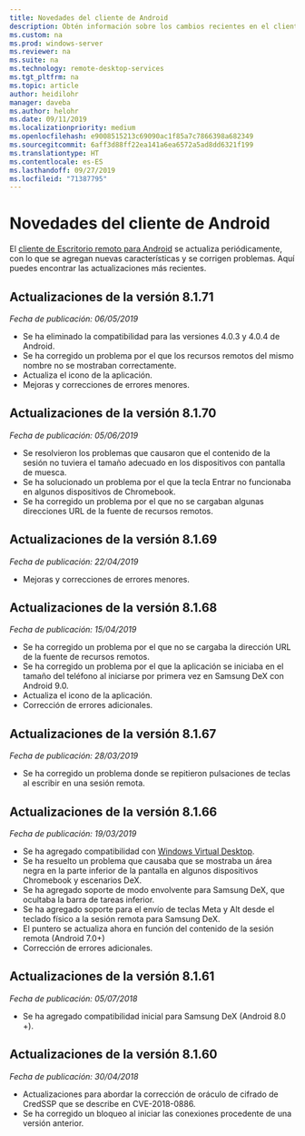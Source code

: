 ```yaml
---
title: Novedades del cliente de Android
description: Obtén información sobre los cambios recientes en el cliente de Escritorio remoto para Android.
ms.custom: na
ms.prod: windows-server
ms.reviewer: na
ms.suite: na
ms.technology: remote-desktop-services
ms.tgt_pltfrm: na
ms.topic: article
author: heidilohr
manager: daveba
ms.author: helohr
ms.date: 09/11/2019
ms.localizationpriority: medium
ms.openlocfilehash: e9008515213c69090ac1f85a7c7866398a682349
ms.sourcegitcommit: 6aff3d88ff22ea141a6ea6572a5ad8dd6321f199
ms.translationtype: HT
ms.contentlocale: es-ES
ms.lasthandoff: 09/27/2019
ms.locfileid: "71387795"
---
```

# <a name="whats-new-in-the-android-client"></a>Novedades del cliente de Android

El [cliente de Escritorio remoto para Android](remote-desktop-android.md) se actualiza periódicamente, con lo que se agregan nuevas características y se corrigen problemas. Aquí puedes encontrar las actualizaciones más recientes.

## <a name="updates-for-version-8171"></a>Actualizaciones de la versión 8.1.71

*Fecha de publicación: 06/05/2019*

- Se ha eliminado la compatibilidad para las versiones 4.0.3 y 4.0.4 de Android.
- Se ha corregido un problema por el que los recursos remotos del mismo nombre no se mostraban correctamente.
- Actualiza el icono de la aplicación.
- Mejoras y correcciones de errores menores.

## <a name="updates-for-version-8170"></a>Actualizaciones de la versión 8.1.70

*Fecha de publicación: 05/06/2019*

- Se resolvieron los problemas que causaron que el contenido de la sesión no tuviera el tamaño adecuado en los dispositivos con pantalla de muesca.
- Se ha solucionado un problema por el que la tecla Entrar no funcionaba en algunos dispositivos de Chromebook.
- Se ha corregido un problema por el que no se cargaban algunas direcciones URL de la fuente de recursos remotos.

## <a name="updates-for-version-8169"></a>Actualizaciones de la versión 8.1.69

*Fecha de publicación: 22/04/2019*

- Mejoras y correcciones de errores menores.

## <a name="updates-for-version-8168"></a>Actualizaciones de la versión 8.1.68

*Fecha de publicación: 15/04/2019*

- Se ha corregido un problema por el que no se cargaba la dirección URL de la fuente de recursos remotos.
- Se ha corregido un problema por el que la aplicación se iniciaba en el tamaño del teléfono al iniciarse por primera vez en Samsung DeX con Android 9.0.
- Actualiza el icono de la aplicación.
- Corrección de errores adicionales.

## <a name="updates-for-version-8167"></a>Actualizaciones de la versión 8.1.67

*Fecha de publicación: 28/03/2019*

- Se ha corregido un problema donde se repitieron pulsaciones de teclas al escribir en una sesión remota.

## <a name="updates-for-version-8166"></a>Actualizaciones de la versión 8.1.66

*Fecha de publicación: 19/03/2019*

- Se ha agregado compatibilidad con [Windows Virtual Desktop](https://aka.ms/wvd).
- Se ha resuelto un problema que causaba que se mostraba un área negra en la parte inferior de la pantalla en algunos dispositivos Chromebook y escenarios DeX.
- Se ha agregado soporte de modo envolvente para Samsung DeX, que ocultaba la barra de tareas inferior.
- Se ha agregado soporte para el envío de teclas Meta y Alt desde el teclado físico a la sesión remota para Samsung DeX.
- El puntero se actualiza ahora en función del contenido de la sesión remota (Android 7.0+)
- Corrección de errores adicionales.

## <a name="updates-for-version-8161"></a>Actualizaciones de la versión 8.1.61

*Fecha de publicación: 05/07/2018*

- Se ha agregado compatibilidad inicial para Samsung DeX (Android 8.0 +).

## <a name="updates-for-version-8160"></a>Actualizaciones de la versión 8.1.60

*Fecha de publicación: 30/04/2018*

- Actualizaciones para abordar la corrección de oráculo de cifrado de CredSSP que se describe en CVE-2018-0886.
- Se ha corregido un bloqueo al iniciar las conexiones procedente de una versión anterior.
